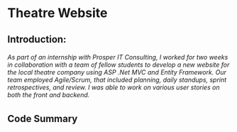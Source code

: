 # Theatre Website 
## Introduction:
###### As part of an internship with Prosper IT Consulting, I worked for two weeks in collaboration with a team of fellow students to develop a new website for the local theatre company using ASP .Net MVC and Entity Framework. Our team employed Agile/Scrum, that included planning, daily standups, sprint retrospectives, and review. I was able to work on various user stories on both the front and backend.
## Code Summary 
